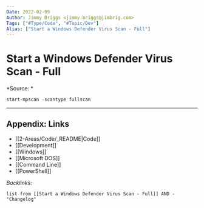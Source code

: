```yaml
---
Date: 2022-02-09
Author: Jimmy Briggs <jimmy.briggs@jimbrig.com>
Tags: ["#Type/Code", "#Topic/Dev"]
Alias: ["Start a Windows Defender Virus Scan - Full"]
---
```


# Start a Windows Defender Virus Scan - Full

*Source: *

```powershell
start-mpscan -scantype fullscan
```

***

## Appendix: Links

- [[2-Areas/Code/_README|Code]]
- [[Development]]
- [[Windows]]
- [[Microsoft DOS]]
- [[Command Line]]
- [[PowerShell]]

*Backlinks:*

```dataview
list from [[Start a Windows Defender Virus Scan - Full]] AND -"Changelog"
```